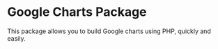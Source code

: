 Google Charts Package
=====================

This package allows you to build Google charts using PHP, quickly and easily.

